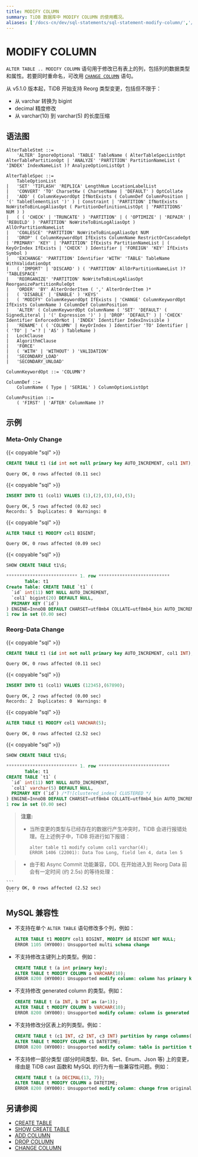 ```yaml
---
title: MODIFY COLUMN
summary: TiDB 数据库中 MODIFY COLUMN 的使用概况。
aliases: ['/docs-cn/dev/sql-statements/sql-statement-modify-column/','/docs-cn/dev/reference/sql/statements/modify-column/']
---
```


# MODIFY COLUMN

`ALTER TABLE .. MODIFY COLUMN` 语句用于修改已有表上的列，包括列的数据类型和属性。若要同时重命名，可改用 [`CHANGE COLUMN`](/sql-statements/sql-statement-change-column.md) 语句。

从 v5.1.0 版本起，TiDB 开始支持 Reorg 类型变更，包括但不限于：
- 从 varchar 转换为 bigint 
- decimal 精度修改
- 从 varchar(10) 到 varchar(5) 的长度压缩

## 语法图

```ebnf+diagram
AlterTableStmt ::=
    'ALTER' IgnoreOptional 'TABLE' TableName ( AlterTableSpecListOpt AlterTablePartitionOpt | 'ANALYZE' 'PARTITION' PartitionNameList ( 'INDEX' IndexNameList )? AnalyzeOptionListOpt )

AlterTableSpec ::=
    TableOptionList
|   'SET' 'TIFLASH' 'REPLICA' LengthNum LocationLabelList
|   'CONVERT' 'TO' CharsetKw ( CharsetName | 'DEFAULT' ) OptCollate
|   'ADD' ( ColumnKeywordOpt IfNotExists ( ColumnDef ColumnPosition | '(' TableElementList ')' ) | Constraint | 'PARTITION' IfNotExists NoWriteToBinLogAliasOpt ( PartitionDefinitionListOpt | 'PARTITIONS' NUM ) )
|   ( ( 'CHECK' | 'TRUNCATE' ) 'PARTITION' | ( 'OPTIMIZE' | 'REPAIR' | 'REBUILD' ) 'PARTITION' NoWriteToBinLogAliasOpt ) AllOrPartitionNameList
|   'COALESCE' 'PARTITION' NoWriteToBinLogAliasOpt NUM
|   'DROP' ( ColumnKeywordOpt IfExists ColumnName RestrictOrCascadeOpt | 'PRIMARY' 'KEY' | 'PARTITION' IfExists PartitionNameList | ( KeyOrIndex IfExists | 'CHECK' ) Identifier | 'FOREIGN' 'KEY' IfExists Symbol )
|   'EXCHANGE' 'PARTITION' Identifier 'WITH' 'TABLE' TableName WithValidationOpt
|   ( 'IMPORT' | 'DISCARD' ) ( 'PARTITION' AllOrPartitionNameList )? 'TABLESPACE'
|   'REORGANIZE' 'PARTITION' NoWriteToBinLogAliasOpt ReorganizePartitionRuleOpt
|   'ORDER' 'BY' AlterOrderItem ( ',' AlterOrderItem )*
|   ( 'DISABLE' | 'ENABLE' ) 'KEYS'
|   ( 'MODIFY' ColumnKeywordOpt IfExists | 'CHANGE' ColumnKeywordOpt IfExists ColumnName ) ColumnDef ColumnPosition
|   'ALTER' ( ColumnKeywordOpt ColumnName ( 'SET' 'DEFAULT' ( SignedLiteral | '(' Expression ')' ) | 'DROP' 'DEFAULT' ) | 'CHECK' Identifier EnforcedOrNot | 'INDEX' Identifier IndexInvisible )
|   'RENAME' ( ( 'COLUMN' | KeyOrIndex ) Identifier 'TO' Identifier | ( 'TO' | '='? | 'AS' ) TableName )
|   LockClause
|   AlgorithmClause
|   'FORCE'
|   ( 'WITH' | 'WITHOUT' ) 'VALIDATION'
|   'SECONDARY_LOAD'
|   'SECONDARY_UNLOAD'

ColumnKeywordOpt ::= 'COLUMN'?

ColumnDef ::=
    ColumnName ( Type | 'SERIAL' ) ColumnOptionListOpt

ColumnPosition ::=
    ( 'FIRST' | 'AFTER' ColumnName )?
```

## 示例

### Meta-Only Change

{{< copyable "sql" >}}

```sql
CREATE TABLE t1 (id int not null primary key AUTO_INCREMENT, col1 INT);
```

```
Query OK, 0 rows affected (0.11 sec)
```

{{< copyable "sql" >}}

```sql
INSERT INTO t1 (col1) VALUES (1),(2),(3),(4),(5);
```

```
Query OK, 5 rows affected (0.02 sec)
Records: 5  Duplicates: 0  Warnings: 0
```

{{< copyable "sql" >}}

```sql
ALTER TABLE t1 MODIFY col1 BIGINT;
```

```
Query OK, 0 rows affected (0.09 sec)
```

{{< copyable "sql" >}}

```sql
SHOW CREATE TABLE t1\G;
```

```sql
*************************** 1. row ***************************
       Table: t1
Create Table: CREATE TABLE `t1` (
  `id` int(11) NOT NULL AUTO_INCREMENT,
  `col1` bigint(20) DEFAULT NULL,
  PRIMARY KEY (`id`)
) ENGINE=InnoDB DEFAULT CHARSET=utf8mb4 COLLATE=utf8mb4_bin AUTO_INCREMENT=30001
1 row in set (0.00 sec)
```

### Reorg-Data Change

{{< copyable "sql" >}}

```sql
CREATE TABLE t1 (id int not null primary key AUTO_INCREMENT, col1 INT);
```

```
Query OK, 0 rows affected (0.11 sec)
```

{{< copyable "sql" >}}

```sql
INSERT INTO t1 (col1) VALUES (12345),(67890);
```

```
Query OK, 2 rows affected (0.00 sec)
Records: 2  Duplicates: 0  Warnings: 0
```

{{< copyable "sql" >}}

```sql
ALTER TABLE t1 MODIFY col1 VARCHAR(5);
```

```
Query OK, 0 rows affected (2.52 sec)
```

{{< copyable "sql" >}}

```sql
SHOW CREATE TABLE t1\G;
```

```sql
*************************** 1. row ***************************
       Table: t1
CREATE TABLE `t1` (
  `id` int(11) NOT NULL AUTO_INCREMENT,
  `col1` varchar(5) DEFAULT NULL,
  PRIMARY KEY (`id`) /*T![clustered_index] CLUSTERED */
) ENGINE=InnoDB DEFAULT CHARSET=utf8mb4 COLLATE=utf8mb4_bin AUTO_INCREMENT=30001
1 row in set (0.00 sec)
```

> **注意:**
> - 当所变更的类型与已经存在的数据行产生冲突时，TiDB 会进行报错处理。在上述例子中，TiDB 将进行如下报错：
>
>     ```
>     alter table t1 modify column col1 varchar(4);
>     ERROR 1406 (22001): Data Too Long, field len 4, data len 5
>     ```
	
> - 由于和 Async Commit 功能兼容，DDL 在开始进入到 Reorg Data 前会有一定时间 (约 2.5s) 的等待处理：

    ```
    Query OK, 0 rows affected (2.52 sec)
    ```

## MySQL 兼容性

* 不支持在单个 `ALTER TABLE` 语句修改多个列，例如：

    ```sql
    ALTER TABLE t1 MODIFY col1 BIGINT, MODIFY id BIGINT NOT NULL;
    ERROR 1105 (HY000): Unsupported multi schema change
    ```
  
* 不支持修改主键列上的类型。例如：
  
    ```sql
    CREATE TABLE t (a int primary key);
    ALTER TABLE t MODIFY COLUMN a VARCHAR(10);
    ERROR 8200 (HY000): Unsupported modify column: column has primary key flag
    ```

* 不支持修改 generated column 的类型。例如：

    ```sql
    CREATE TABLE t (a INT, b INT as (a+1));
    ALTER TABLE t MODIFY COLUMN b VARCHAR(10);
    ERROR 8200 (HY000): Unsupported modify column: column is generated
    ```

* 不支持修改分区表上的列类型。例如：

    ```sql
    CREATE TABLE t (c1 INT, c2 INT, c3 INT) partition by range columns(c1) ( partition p0 values less than (10), partition p1 values less than (maxvalue));
    ALTER TABLE t MODIFY COLUMN c1 DATETIME;
    ERROR 8200 (HY000): Unsupported modify column: table is partition table
    ```

* 不支持修一部分类型 (部分时间类型、Bit、Set、Enum、Json 等) 上的变更，缘由是 TiDB cast 函数和 MySQL 的行为有一些兼容性问题。例如：
  
    ```sql
    CREATE TABLE t (a DECIMAL(13, 7));
    ALTER TABLE t MODIFY COLUMN a DATETIME;
    ERROR 8200 (HY000): Unsupported modify column: change from original type decimal(13,7) to datetime is currently unsupported yet
    ```

## 另请参阅

* [CREATE TABLE](/sql-statements/sql-statement-create-table.md)
* [SHOW CREATE TABLE](/sql-statements/sql-statement-show-create-table.md)
* [ADD COLUMN](/sql-statements/sql-statement-add-column.md)
* [DROP COLUMN](/sql-statements/sql-statement-drop-column.md)
* [CHANGE COLUMN](/sql-statements/sql-statement-change-column.md)
